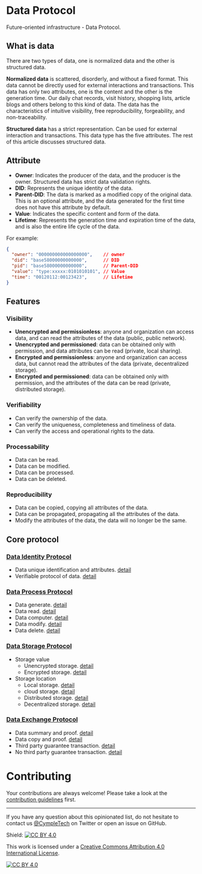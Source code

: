 # Data Protocol
Future-oriented infrastructure - Data Protocol.

## What is data
There are two types of data, one is normalized data and the other is structured data.

**Normalized data** is scattered, disorderly, and without a fixed format. This data cannot be directly used for external interactions and transactions. This data has only two attributes, one is the content and the other is the generation time. Our daily chat records, visit history, shopping lists, article blogs and others belong to this kind of data. The data has the characteristics of intuitive visibility, free reproducibility, forgeability, and non-traceability.

**Structured data** has a strict representation. Can be used for external interaction and transactions. This data type has the five attributes. The rest of this article discusses structured data.

## Attribute
- **Owner**: Indicates the producer of the data, and the producer is the owner. Structured data has strict data validation rights.
- **DID**: Represents the unique identity of the data.
- **Parent-DID**: The data is marked as a modified copy of the original data. This is an optional attribute, and the data generated for the first time does not have this attribute by default.
- **Value**: Indicates the specific content and form of the data.
- **Lifetime**: Represents the generation time and expiration time of the data, and is also the entire life cycle of the data.

For example:
```json
{
  "owner": "000000000000000000",    // owner
  "did": "base58000000000000",      // DID
  "pid": "base58000000000000",      // Parent-DID
  "value": "type:xxxxx:0101010101", // Value
  "time": "00120112:00123423",      // Lifetime
}
```

## Features
### Visibility
- **Unencrypted and permissionless**: anyone and organization can access data, and can read the attributes of the data (public, public network).
- **Unencrypted and permissioned**: data can be obtained only with permission, and data attributes can be read (private, local sharing).
- **Encrypted and permissionless**: anyone and organization can access data, but cannot read the attributes of the data (private, decentralized storage).
- **Encrypted and permissioned**: data can be obtained only with permission, and the attributes of the data can be read (private, distributed storage).

### Verifiability
- Can verify the ownership of the data.
- Can verify the uniqueness, completeness and timeliness of data.
- Can verify the access and operational rights to the data.

### Processability
- Data can be read.
- Data can be modified.
- Data can be processed.
- Data can be deleted.

### Reproducibility
- Data can be copied, copying all attributes of the data.
- Data can be propagated, propagating all the attributes of the data.
- Modify the attributes of the data, the data will no longer be the same.

## Core protocol
### [Data Identity Protocol](./identity)
- Data unique identification and attributes. [detail](./identity)
- Verifiable protocol of data. [detail](./identity)


### [Data Process Protocol](./process)
- Data generate. [detail](./process)
- Data read. [detail](./process)
- Data computer. [detail](./process)
- Data modify. [detail](./process)
- Data delete. [detail](./process)


### [Data Storage Protocol](./storage)
- Storage value
  - Unencrypted storage. [detail](./storage)
  - Encrypted storage. [detail](./storage)
- Storage location
  - Local storage. [detail](./storage)
  - cloud storage. [detail](./storage)
  - Distributed storage. [detail](./storage)
  - Decentralized storage. [detail](./storage)


### [Data Exchange Protocol](./exchange)
- Data summary and proof. [detail](./exchange)
- Data copy and proof. [detail](./exchange)
- Third party guarantee transaction. [detail](./exchange)
- No third party guarantee transaction. [detail](./exchange)

# Contributing

Your contributions are always welcome! Please take a look at the [contribution guidelines](https://github.com/cympletech/data-protocol/blob/master/CONTRIBUTING.md) first.

- - -

If you have any question about this opinionated list, do not hesitate to contact us [@CympleTech](https://twitter.com/CympleTech) on Twitter or open an issue on GitHub.

Shield: [![CC BY 4.0][cc-by-shield]][cc-by]

This work is licensed under a
[Creative Commons Attribution 4.0 International License][cc-by].

[![CC BY 4.0][cc-by-image]][cc-by]

[cc-by]: http://creativecommons.org/licenses/by/4.0/
[cc-by-image]: https://i.creativecommons.org/l/by/4.0/88x31.png
[cc-by-shield]: https://img.shields.io/badge/License-CC%20BY%204.0-lightgrey.svg
